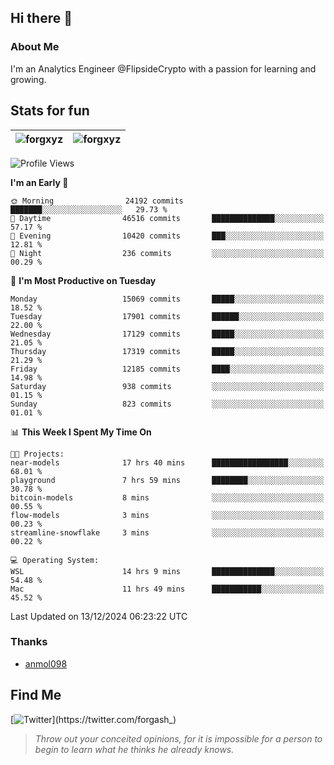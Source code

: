 ## Hi there 👋

### About Me

I'm an Analytics Engineer @FlipsideCrypto with a passion for learning and growing.
  
## Stats for fun

| <img align="center" src="https://github-readme-streak-stats.herokuapp.com/?user=forgxyz&theme=tokyonight" alt="forgxyz" /> | <img align="center" src="https://github-readme-stats.vercel.app/api?username=forgxyz&theme=tokyonight&show_icons=true" alt="forgxyz" /> |
| ------------- |------------- |


<!--START_SECTION:waka-->
![Profile Views](http://img.shields.io/badge/Profile%20Views-0-blue)

**I'm an Early 🐤** 

```text
🌞 Morning                24192 commits       ███████░░░░░░░░░░░░░░░░░░   29.73 % 
🌆 Daytime                46516 commits       ██████████████░░░░░░░░░░░   57.17 % 
🌃 Evening                10420 commits       ███░░░░░░░░░░░░░░░░░░░░░░   12.81 % 
🌙 Night                  236 commits         ░░░░░░░░░░░░░░░░░░░░░░░░░   00.29 % 
```
📅 **I'm Most Productive on Tuesday** 

```text
Monday                   15069 commits       █████░░░░░░░░░░░░░░░░░░░░   18.52 % 
Tuesday                  17901 commits       ██████░░░░░░░░░░░░░░░░░░░   22.00 % 
Wednesday                17129 commits       █████░░░░░░░░░░░░░░░░░░░░   21.05 % 
Thursday                 17319 commits       █████░░░░░░░░░░░░░░░░░░░░   21.29 % 
Friday                   12185 commits       ████░░░░░░░░░░░░░░░░░░░░░   14.98 % 
Saturday                 938 commits         ░░░░░░░░░░░░░░░░░░░░░░░░░   01.15 % 
Sunday                   823 commits         ░░░░░░░░░░░░░░░░░░░░░░░░░   01.01 % 
```


📊 **This Week I Spent My Time On** 

```text
🐱‍💻 Projects: 
near-models              17 hrs 40 mins      █████████████████░░░░░░░░   68.01 % 
playground               7 hrs 59 mins       ████████░░░░░░░░░░░░░░░░░   30.78 % 
bitcoin-models           8 mins              ░░░░░░░░░░░░░░░░░░░░░░░░░   00.55 % 
flow-models              3 mins              ░░░░░░░░░░░░░░░░░░░░░░░░░   00.23 % 
streamline-snowflake     3 mins              ░░░░░░░░░░░░░░░░░░░░░░░░░   00.22 % 

💻 Operating System: 
WSL                      14 hrs 9 mins       ██████████████░░░░░░░░░░░   54.48 % 
Mac                      11 hrs 49 mins      ███████████░░░░░░░░░░░░░░   45.52 % 
```


 Last Updated on 13/12/2024 06:23:22 UTC
<!--END_SECTION:waka-->

### Thanks
 - [anmol098](https://github.com/anmol098/waka-readme-stats/)
  
## Find Me
[![Twitter](https://img.shields.io/twitter/url/https/twitter.com/forgash_.svg?style=social&label=Follow%20%40forgash_)](https://twitter.com/forgash_)


> *Throw out your conceited opinions, for it is impossible for a person to begin to learn what he thinks he already knows.* 

